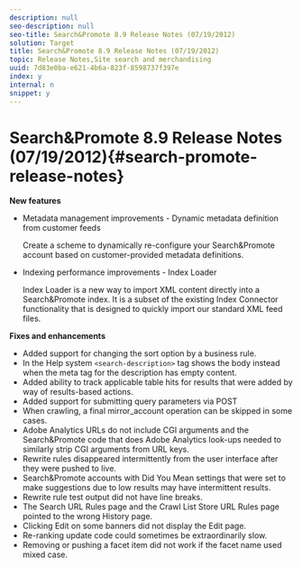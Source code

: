 ```yaml
---
description: null
seo-description: null
seo-title: Search&Promote 8.9 Release Notes (07/19/2012)
solution: Target
title: Search&Promote 8.9 Release Notes (07/19/2012)
topic: Release Notes,Site search and merchandising
uuid: 7d83e0ba-e621-4b6a-823f-8598737f397e
index: y
internal: n
snippet: y
---
```


# Search&Promote 8.9 Release Notes (07/19/2012){#search-promote-release-notes}

 **New features**

* Metadata management improvements - Dynamic metadata definition from customer feeds

  Create a scheme to dynamically re-configure your Search&Promote account based on customer-provided metadata definitions. 
* Indexing performance improvements - Index Loader

  Index Loader is a new way to import XML content directly into a Search&Promote index. It is a subset of the existing Index Connector functionality that is designed to quickly import our standard XML feed files.

**Fixes and enhancements**

* Added support for changing the sort option by a business rule. 
* In the Help system `<search-description>` tag shows the body instead when the meta tag for the description has empty content. 
* Added ability to track applicable table hits for results that were added by way of results-based actions. 
* Added support for submitting query parameters via POST 
* When crawling, a final mirror_account operation can be skipped in some cases. 
* Adobe Analytics URLs do not include CGI arguments and the Search&Promote code that does Adobe Analytics look-ups needed to similarly strip CGI arguments from URL keys. 
* Rewrite rules disappeared intermittently from the user interface after they were pushed to live. 
* Search&Promote accounts with Did You Mean settings that were set to make suggestions due to low results may have intermittent results. 
* Rewrite rule test output did not have line breaks. 
* The Search URL Rules page and the Crawl List Store URL Rules page pointed to the wrong History page. 
* Clicking Edit on some banners did not display the Edit page. 
* Re-ranking update code could sometimes be extraordinarily slow. 
* Removing or pushing a facet item did not work if the facet name used mixed case.

